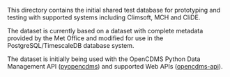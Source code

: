 This directory contains the initial shared test database for prototyping and testing with supported systems including Climsoft, MCH and CliDE. 

The dataset is currently based on a dataset with complete metadata provided by the Met Office and modified for use in the PostgreSQL/TimescaleDB database system.

The dataset is initially being used with the OpenCDMS Python Data Management API ([pyopencdms](https://github.com/opencdms/pyopencdms)) and supported Web APIs ([opencdms-api](https://github.com/opencdms/opencdms-api)).

